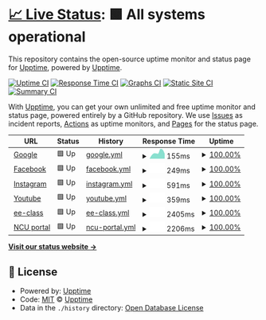 # [📈 Live Status](https://demo.upptime.js.org): <!--live status--> **🟩 All systems operational**

This repository contains the open-source uptime monitor and status page for [Upptime](https://upptime.js.org), powered by [Upptime](https://github.com/upptime/upptime).

[![Uptime CI](https://github.com/upptime/upptime/workflows/Uptime%20CI/badge.svg)](https://github.com/upptime/upptime/actions?query=workflow%3A%22Uptime+CI%22)
[![Response Time CI](https://github.com/upptime/upptime/workflows/Response%20Time%20CI/badge.svg)](https://github.com/upptime/upptime/actions?query=workflow%3A%22Response+Time+CI%22)
[![Graphs CI](https://github.com/upptime/upptime/workflows/Graphs%20CI/badge.svg)](https://github.com/upptime/upptime/actions?query=workflow%3A%22Graphs+CI%22)
[![Static Site CI](https://github.com/upptime/upptime/workflows/Static%20Site%20CI/badge.svg)](https://github.com/upptime/upptime/actions?query=workflow%3A%22Static+Site+CI%22)
[![Summary CI](https://github.com/upptime/upptime/workflows/Summary%20CI/badge.svg)](https://github.com/upptime/upptime/actions?query=workflow%3A%22Summary+CI%22)

With [Upptime](https://upptime.js.org), you can get your own unlimited and free uptime monitor and status page, powered entirely by a GitHub repository. We use [Issues](https://github.com/upptime/upptime/issues) as incident reports, [Actions](https://github.com/upptime/upptime/actions) as uptime monitors, and [Pages](https://demo.upptime.js.org) for the status page.

<!--start: status pages-->
<!-- This summary is generated by Upptime (https://github.com/upptime/upptime) -->
<!-- Do not edit this manually, your changes will be overwritten -->
<!-- prettier-ignore -->
| URL | Status | History | Response Time | Uptime |
| --- | ------ | ------- | ------------- | ------ |
| <img alt="" src="https://favicons.githubusercontent.com/www.google.com.tw" height="13"> [Google](https://www.google.com.tw) | 🟩 Up | [google.yml](https://github.com/tototo869/Upptime/commits/HEAD/history/google.yml) | <details><summary><img alt="Response time graph" src="./graphs/google/response-time-week.png" height="20"> 155ms</summary><br><a href="https://demo.upptime.js.org/history/google"><img alt="Response time 141" src="https://img.shields.io/endpoint?url=https%3A%2F%2Fraw.githubusercontent.com%2Ftototo869%2FUpptime%2FHEAD%2Fapi%2Fgoogle%2Fresponse-time.json"></a><br><a href="https://demo.upptime.js.org/history/google"><img alt="24-hour response time 269" src="https://img.shields.io/endpoint?url=https%3A%2F%2Fraw.githubusercontent.com%2Ftototo869%2FUpptime%2FHEAD%2Fapi%2Fgoogle%2Fresponse-time-day.json"></a><br><a href="https://demo.upptime.js.org/history/google"><img alt="7-day response time 155" src="https://img.shields.io/endpoint?url=https%3A%2F%2Fraw.githubusercontent.com%2Ftototo869%2FUpptime%2FHEAD%2Fapi%2Fgoogle%2Fresponse-time-week.json"></a><br><a href="https://demo.upptime.js.org/history/google"><img alt="30-day response time 141" src="https://img.shields.io/endpoint?url=https%3A%2F%2Fraw.githubusercontent.com%2Ftototo869%2FUpptime%2FHEAD%2Fapi%2Fgoogle%2Fresponse-time-month.json"></a><br><a href="https://demo.upptime.js.org/history/google"><img alt="1-year response time 141" src="https://img.shields.io/endpoint?url=https%3A%2F%2Fraw.githubusercontent.com%2Ftototo869%2FUpptime%2FHEAD%2Fapi%2Fgoogle%2Fresponse-time-year.json"></a></details> | <details><summary><a href="https://demo.upptime.js.org/history/google">100.00%</a></summary><a href="https://demo.upptime.js.org/history/google"><img alt="All-time uptime 100.00%" src="https://img.shields.io/endpoint?url=https%3A%2F%2Fraw.githubusercontent.com%2Ftototo869%2FUpptime%2FHEAD%2Fapi%2Fgoogle%2Fuptime.json"></a><br><a href="https://demo.upptime.js.org/history/google"><img alt="24-hour uptime 100.00%" src="https://img.shields.io/endpoint?url=https%3A%2F%2Fraw.githubusercontent.com%2Ftototo869%2FUpptime%2FHEAD%2Fapi%2Fgoogle%2Fuptime-day.json"></a><br><a href="https://demo.upptime.js.org/history/google"><img alt="7-day uptime 100.00%" src="https://img.shields.io/endpoint?url=https%3A%2F%2Fraw.githubusercontent.com%2Ftototo869%2FUpptime%2FHEAD%2Fapi%2Fgoogle%2Fuptime-week.json"></a><br><a href="https://demo.upptime.js.org/history/google"><img alt="30-day uptime 100.00%" src="https://img.shields.io/endpoint?url=https%3A%2F%2Fraw.githubusercontent.com%2Ftototo869%2FUpptime%2FHEAD%2Fapi%2Fgoogle%2Fuptime-month.json"></a><br><a href="https://demo.upptime.js.org/history/google"><img alt="1-year uptime 100.00%" src="https://img.shields.io/endpoint?url=https%3A%2F%2Fraw.githubusercontent.com%2Ftototo869%2FUpptime%2FHEAD%2Fapi%2Fgoogle%2Fuptime-year.json"></a></details>
| <img alt="" src="https://favicons.githubusercontent.com/www.facebook.com" height="13"> [Facebook](https://www.facebook.com/) | 🟩 Up | [facebook.yml](https://github.com/tototo869/Upptime/commits/HEAD/history/facebook.yml) | <details><summary><img alt="Response time graph" src="./graphs/facebook/response-time-week.png" height="20"> 249ms</summary><br><a href="https://demo.upptime.js.org/history/facebook"><img alt="Response time 221" src="https://img.shields.io/endpoint?url=https%3A%2F%2Fraw.githubusercontent.com%2Ftototo869%2FUpptime%2FHEAD%2Fapi%2Ffacebook%2Fresponse-time.json"></a><br><a href="https://demo.upptime.js.org/history/facebook"><img alt="24-hour response time 233" src="https://img.shields.io/endpoint?url=https%3A%2F%2Fraw.githubusercontent.com%2Ftototo869%2FUpptime%2FHEAD%2Fapi%2Ffacebook%2Fresponse-time-day.json"></a><br><a href="https://demo.upptime.js.org/history/facebook"><img alt="7-day response time 249" src="https://img.shields.io/endpoint?url=https%3A%2F%2Fraw.githubusercontent.com%2Ftototo869%2FUpptime%2FHEAD%2Fapi%2Ffacebook%2Fresponse-time-week.json"></a><br><a href="https://demo.upptime.js.org/history/facebook"><img alt="30-day response time 221" src="https://img.shields.io/endpoint?url=https%3A%2F%2Fraw.githubusercontent.com%2Ftototo869%2FUpptime%2FHEAD%2Fapi%2Ffacebook%2Fresponse-time-month.json"></a><br><a href="https://demo.upptime.js.org/history/facebook"><img alt="1-year response time 221" src="https://img.shields.io/endpoint?url=https%3A%2F%2Fraw.githubusercontent.com%2Ftototo869%2FUpptime%2FHEAD%2Fapi%2Ffacebook%2Fresponse-time-year.json"></a></details> | <details><summary><a href="https://demo.upptime.js.org/history/facebook">100.00%</a></summary><a href="https://demo.upptime.js.org/history/facebook"><img alt="All-time uptime 100.00%" src="https://img.shields.io/endpoint?url=https%3A%2F%2Fraw.githubusercontent.com%2Ftototo869%2FUpptime%2FHEAD%2Fapi%2Ffacebook%2Fuptime.json"></a><br><a href="https://demo.upptime.js.org/history/facebook"><img alt="24-hour uptime 100.00%" src="https://img.shields.io/endpoint?url=https%3A%2F%2Fraw.githubusercontent.com%2Ftototo869%2FUpptime%2FHEAD%2Fapi%2Ffacebook%2Fuptime-day.json"></a><br><a href="https://demo.upptime.js.org/history/facebook"><img alt="7-day uptime 100.00%" src="https://img.shields.io/endpoint?url=https%3A%2F%2Fraw.githubusercontent.com%2Ftototo869%2FUpptime%2FHEAD%2Fapi%2Ffacebook%2Fuptime-week.json"></a><br><a href="https://demo.upptime.js.org/history/facebook"><img alt="30-day uptime 100.00%" src="https://img.shields.io/endpoint?url=https%3A%2F%2Fraw.githubusercontent.com%2Ftototo869%2FUpptime%2FHEAD%2Fapi%2Ffacebook%2Fuptime-month.json"></a><br><a href="https://demo.upptime.js.org/history/facebook"><img alt="1-year uptime 100.00%" src="https://img.shields.io/endpoint?url=https%3A%2F%2Fraw.githubusercontent.com%2Ftototo869%2FUpptime%2FHEAD%2Fapi%2Ffacebook%2Fuptime-year.json"></a></details>
| <img alt="" src="https://favicons.githubusercontent.com/www.instagram.com" height="13"> [Instagram](https://www.instagram.com/) | 🟩 Up | [instagram.yml](https://github.com/tototo869/Upptime/commits/HEAD/history/instagram.yml) | <details><summary><img alt="Response time graph" src="./graphs/instagram/response-time-week.png" height="20"> 591ms</summary><br><a href="https://demo.upptime.js.org/history/instagram"><img alt="Response time 567" src="https://img.shields.io/endpoint?url=https%3A%2F%2Fraw.githubusercontent.com%2Ftototo869%2FUpptime%2FHEAD%2Fapi%2Finstagram%2Fresponse-time.json"></a><br><a href="https://demo.upptime.js.org/history/instagram"><img alt="24-hour response time 552" src="https://img.shields.io/endpoint?url=https%3A%2F%2Fraw.githubusercontent.com%2Ftototo869%2FUpptime%2FHEAD%2Fapi%2Finstagram%2Fresponse-time-day.json"></a><br><a href="https://demo.upptime.js.org/history/instagram"><img alt="7-day response time 591" src="https://img.shields.io/endpoint?url=https%3A%2F%2Fraw.githubusercontent.com%2Ftototo869%2FUpptime%2FHEAD%2Fapi%2Finstagram%2Fresponse-time-week.json"></a><br><a href="https://demo.upptime.js.org/history/instagram"><img alt="30-day response time 567" src="https://img.shields.io/endpoint?url=https%3A%2F%2Fraw.githubusercontent.com%2Ftototo869%2FUpptime%2FHEAD%2Fapi%2Finstagram%2Fresponse-time-month.json"></a><br><a href="https://demo.upptime.js.org/history/instagram"><img alt="1-year response time 567" src="https://img.shields.io/endpoint?url=https%3A%2F%2Fraw.githubusercontent.com%2Ftototo869%2FUpptime%2FHEAD%2Fapi%2Finstagram%2Fresponse-time-year.json"></a></details> | <details><summary><a href="https://demo.upptime.js.org/history/instagram">100.00%</a></summary><a href="https://demo.upptime.js.org/history/instagram"><img alt="All-time uptime 100.00%" src="https://img.shields.io/endpoint?url=https%3A%2F%2Fraw.githubusercontent.com%2Ftototo869%2FUpptime%2FHEAD%2Fapi%2Finstagram%2Fuptime.json"></a><br><a href="https://demo.upptime.js.org/history/instagram"><img alt="24-hour uptime 100.00%" src="https://img.shields.io/endpoint?url=https%3A%2F%2Fraw.githubusercontent.com%2Ftototo869%2FUpptime%2FHEAD%2Fapi%2Finstagram%2Fuptime-day.json"></a><br><a href="https://demo.upptime.js.org/history/instagram"><img alt="7-day uptime 100.00%" src="https://img.shields.io/endpoint?url=https%3A%2F%2Fraw.githubusercontent.com%2Ftototo869%2FUpptime%2FHEAD%2Fapi%2Finstagram%2Fuptime-week.json"></a><br><a href="https://demo.upptime.js.org/history/instagram"><img alt="30-day uptime 100.00%" src="https://img.shields.io/endpoint?url=https%3A%2F%2Fraw.githubusercontent.com%2Ftototo869%2FUpptime%2FHEAD%2Fapi%2Finstagram%2Fuptime-month.json"></a><br><a href="https://demo.upptime.js.org/history/instagram"><img alt="1-year uptime 100.00%" src="https://img.shields.io/endpoint?url=https%3A%2F%2Fraw.githubusercontent.com%2Ftototo869%2FUpptime%2FHEAD%2Fapi%2Finstagram%2Fuptime-year.json"></a></details>
| <img alt="" src="https://favicons.githubusercontent.com/www.youtube.com" height="13"> [Youtube](https://www.youtube.com/) | 🟩 Up | [youtube.yml](https://github.com/tototo869/Upptime/commits/HEAD/history/youtube.yml) | <details><summary><img alt="Response time graph" src="./graphs/youtube/response-time-week.png" height="20"> 359ms</summary><br><a href="https://demo.upptime.js.org/history/youtube"><img alt="Response time 327" src="https://img.shields.io/endpoint?url=https%3A%2F%2Fraw.githubusercontent.com%2Ftototo869%2FUpptime%2FHEAD%2Fapi%2Fyoutube%2Fresponse-time.json"></a><br><a href="https://demo.upptime.js.org/history/youtube"><img alt="24-hour response time 220" src="https://img.shields.io/endpoint?url=https%3A%2F%2Fraw.githubusercontent.com%2Ftototo869%2FUpptime%2FHEAD%2Fapi%2Fyoutube%2Fresponse-time-day.json"></a><br><a href="https://demo.upptime.js.org/history/youtube"><img alt="7-day response time 359" src="https://img.shields.io/endpoint?url=https%3A%2F%2Fraw.githubusercontent.com%2Ftototo869%2FUpptime%2FHEAD%2Fapi%2Fyoutube%2Fresponse-time-week.json"></a><br><a href="https://demo.upptime.js.org/history/youtube"><img alt="30-day response time 327" src="https://img.shields.io/endpoint?url=https%3A%2F%2Fraw.githubusercontent.com%2Ftototo869%2FUpptime%2FHEAD%2Fapi%2Fyoutube%2Fresponse-time-month.json"></a><br><a href="https://demo.upptime.js.org/history/youtube"><img alt="1-year response time 327" src="https://img.shields.io/endpoint?url=https%3A%2F%2Fraw.githubusercontent.com%2Ftototo869%2FUpptime%2FHEAD%2Fapi%2Fyoutube%2Fresponse-time-year.json"></a></details> | <details><summary><a href="https://demo.upptime.js.org/history/youtube">100.00%</a></summary><a href="https://demo.upptime.js.org/history/youtube"><img alt="All-time uptime 100.00%" src="https://img.shields.io/endpoint?url=https%3A%2F%2Fraw.githubusercontent.com%2Ftototo869%2FUpptime%2FHEAD%2Fapi%2Fyoutube%2Fuptime.json"></a><br><a href="https://demo.upptime.js.org/history/youtube"><img alt="24-hour uptime 100.00%" src="https://img.shields.io/endpoint?url=https%3A%2F%2Fraw.githubusercontent.com%2Ftototo869%2FUpptime%2FHEAD%2Fapi%2Fyoutube%2Fuptime-day.json"></a><br><a href="https://demo.upptime.js.org/history/youtube"><img alt="7-day uptime 100.00%" src="https://img.shields.io/endpoint?url=https%3A%2F%2Fraw.githubusercontent.com%2Ftototo869%2FUpptime%2FHEAD%2Fapi%2Fyoutube%2Fuptime-week.json"></a><br><a href="https://demo.upptime.js.org/history/youtube"><img alt="30-day uptime 100.00%" src="https://img.shields.io/endpoint?url=https%3A%2F%2Fraw.githubusercontent.com%2Ftototo869%2FUpptime%2FHEAD%2Fapi%2Fyoutube%2Fuptime-month.json"></a><br><a href="https://demo.upptime.js.org/history/youtube"><img alt="1-year uptime 100.00%" src="https://img.shields.io/endpoint?url=https%3A%2F%2Fraw.githubusercontent.com%2Ftototo869%2FUpptime%2FHEAD%2Fapi%2Fyoutube%2Fuptime-year.json"></a></details>
| <img alt="" src="https://favicons.githubusercontent.com/ncueeclass.ncu.edu.tw" height="13"> [ee-class](https://ncueeclass.ncu.edu.tw) | 🟩 Up | [ee-class.yml](https://github.com/tototo869/Upptime/commits/HEAD/history/ee-class.yml) | <details><summary><img alt="Response time graph" src="./graphs/ee-class/response-time-week.png" height="20"> 2405ms</summary><br><a href="https://demo.upptime.js.org/history/ee-class"><img alt="Response time 2154" src="https://img.shields.io/endpoint?url=https%3A%2F%2Fraw.githubusercontent.com%2Ftototo869%2FUpptime%2FHEAD%2Fapi%2Fee-class%2Fresponse-time.json"></a><br><a href="https://demo.upptime.js.org/history/ee-class"><img alt="24-hour response time 3409" src="https://img.shields.io/endpoint?url=https%3A%2F%2Fraw.githubusercontent.com%2Ftototo869%2FUpptime%2FHEAD%2Fapi%2Fee-class%2Fresponse-time-day.json"></a><br><a href="https://demo.upptime.js.org/history/ee-class"><img alt="7-day response time 2405" src="https://img.shields.io/endpoint?url=https%3A%2F%2Fraw.githubusercontent.com%2Ftototo869%2FUpptime%2FHEAD%2Fapi%2Fee-class%2Fresponse-time-week.json"></a><br><a href="https://demo.upptime.js.org/history/ee-class"><img alt="30-day response time 2154" src="https://img.shields.io/endpoint?url=https%3A%2F%2Fraw.githubusercontent.com%2Ftototo869%2FUpptime%2FHEAD%2Fapi%2Fee-class%2Fresponse-time-month.json"></a><br><a href="https://demo.upptime.js.org/history/ee-class"><img alt="1-year response time 2154" src="https://img.shields.io/endpoint?url=https%3A%2F%2Fraw.githubusercontent.com%2Ftototo869%2FUpptime%2FHEAD%2Fapi%2Fee-class%2Fresponse-time-year.json"></a></details> | <details><summary><a href="https://demo.upptime.js.org/history/ee-class">100.00%</a></summary><a href="https://demo.upptime.js.org/history/ee-class"><img alt="All-time uptime 100.00%" src="https://img.shields.io/endpoint?url=https%3A%2F%2Fraw.githubusercontent.com%2Ftototo869%2FUpptime%2FHEAD%2Fapi%2Fee-class%2Fuptime.json"></a><br><a href="https://demo.upptime.js.org/history/ee-class"><img alt="24-hour uptime 100.00%" src="https://img.shields.io/endpoint?url=https%3A%2F%2Fraw.githubusercontent.com%2Ftototo869%2FUpptime%2FHEAD%2Fapi%2Fee-class%2Fuptime-day.json"></a><br><a href="https://demo.upptime.js.org/history/ee-class"><img alt="7-day uptime 100.00%" src="https://img.shields.io/endpoint?url=https%3A%2F%2Fraw.githubusercontent.com%2Ftototo869%2FUpptime%2FHEAD%2Fapi%2Fee-class%2Fuptime-week.json"></a><br><a href="https://demo.upptime.js.org/history/ee-class"><img alt="30-day uptime 100.00%" src="https://img.shields.io/endpoint?url=https%3A%2F%2Fraw.githubusercontent.com%2Ftototo869%2FUpptime%2FHEAD%2Fapi%2Fee-class%2Fuptime-month.json"></a><br><a href="https://demo.upptime.js.org/history/ee-class"><img alt="1-year uptime 100.00%" src="https://img.shields.io/endpoint?url=https%3A%2F%2Fraw.githubusercontent.com%2Ftototo869%2FUpptime%2FHEAD%2Fapi%2Fee-class%2Fuptime-year.json"></a></details>
| <img alt="" src="https://favicons.githubusercontent.com/portal.ncu.edu.tw" height="13"> [NCU portal](https://portal.ncu.edu.tw/login) | 🟩 Up | [ncu-portal.yml](https://github.com/tototo869/Upptime/commits/HEAD/history/ncu-portal.yml) | <details><summary><img alt="Response time graph" src="./graphs/ncu-portal/response-time-week.png" height="20"> 2206ms</summary><br><a href="https://demo.upptime.js.org/history/ncu-portal"><img alt="Response time 1896" src="https://img.shields.io/endpoint?url=https%3A%2F%2Fraw.githubusercontent.com%2Ftototo869%2FUpptime%2FHEAD%2Fapi%2Fncu-portal%2Fresponse-time.json"></a><br><a href="https://demo.upptime.js.org/history/ncu-portal"><img alt="24-hour response time 2324" src="https://img.shields.io/endpoint?url=https%3A%2F%2Fraw.githubusercontent.com%2Ftototo869%2FUpptime%2FHEAD%2Fapi%2Fncu-portal%2Fresponse-time-day.json"></a><br><a href="https://demo.upptime.js.org/history/ncu-portal"><img alt="7-day response time 2206" src="https://img.shields.io/endpoint?url=https%3A%2F%2Fraw.githubusercontent.com%2Ftototo869%2FUpptime%2FHEAD%2Fapi%2Fncu-portal%2Fresponse-time-week.json"></a><br><a href="https://demo.upptime.js.org/history/ncu-portal"><img alt="30-day response time 1896" src="https://img.shields.io/endpoint?url=https%3A%2F%2Fraw.githubusercontent.com%2Ftototo869%2FUpptime%2FHEAD%2Fapi%2Fncu-portal%2Fresponse-time-month.json"></a><br><a href="https://demo.upptime.js.org/history/ncu-portal"><img alt="1-year response time 1896" src="https://img.shields.io/endpoint?url=https%3A%2F%2Fraw.githubusercontent.com%2Ftototo869%2FUpptime%2FHEAD%2Fapi%2Fncu-portal%2Fresponse-time-year.json"></a></details> | <details><summary><a href="https://demo.upptime.js.org/history/ncu-portal">100.00%</a></summary><a href="https://demo.upptime.js.org/history/ncu-portal"><img alt="All-time uptime 100.00%" src="https://img.shields.io/endpoint?url=https%3A%2F%2Fraw.githubusercontent.com%2Ftototo869%2FUpptime%2FHEAD%2Fapi%2Fncu-portal%2Fuptime.json"></a><br><a href="https://demo.upptime.js.org/history/ncu-portal"><img alt="24-hour uptime 100.00%" src="https://img.shields.io/endpoint?url=https%3A%2F%2Fraw.githubusercontent.com%2Ftototo869%2FUpptime%2FHEAD%2Fapi%2Fncu-portal%2Fuptime-day.json"></a><br><a href="https://demo.upptime.js.org/history/ncu-portal"><img alt="7-day uptime 100.00%" src="https://img.shields.io/endpoint?url=https%3A%2F%2Fraw.githubusercontent.com%2Ftototo869%2FUpptime%2FHEAD%2Fapi%2Fncu-portal%2Fuptime-week.json"></a><br><a href="https://demo.upptime.js.org/history/ncu-portal"><img alt="30-day uptime 100.00%" src="https://img.shields.io/endpoint?url=https%3A%2F%2Fraw.githubusercontent.com%2Ftototo869%2FUpptime%2FHEAD%2Fapi%2Fncu-portal%2Fuptime-month.json"></a><br><a href="https://demo.upptime.js.org/history/ncu-portal"><img alt="1-year uptime 100.00%" src="https://img.shields.io/endpoint?url=https%3A%2F%2Fraw.githubusercontent.com%2Ftototo869%2FUpptime%2FHEAD%2Fapi%2Fncu-portal%2Fuptime-year.json"></a></details>

<!--end: status pages-->

[**Visit our status website →**](https://demo.upptime.js.org)

## 📄 License

- Powered by: [Upptime](https://github.com/upptime/upptime)
- Code: [MIT](./LICENSE) © [Upptime](https://upptime.js.org)
- Data in the `./history` directory: [Open Database License](https://opendatacommons.org/licenses/odbl/1-0/)
